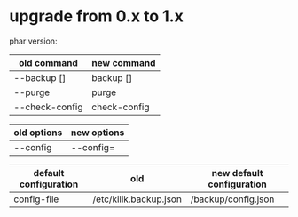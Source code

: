 # upgrade from 0.x to 1.x

phar version:

| old command                    | new command                    |
|--------------------------------|--------------------------------|
| --backup <servers> [<backup>]  | backup <servers> [<backup>]    |
| --purge                        | purge                          |
| --check-config                 | check-config                   |

| old options                    | new options             |
|--------------------------------|-------------------------|
| --config <config-file>         | --config=<config-file>  |

| default configuration | old                      | new default configuration |
|-----------------------|--------------------------|---------------------------|
| config-file           | /etc/kilik.backup.json   | /backup/config.json       |
